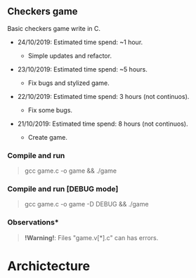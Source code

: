 
## **Checkers game**

Basic checkers game write in C.

- 24/10/2019: Estimated time spend: ~1 hour.
  * Simple updates and refactor.

- 23/10/2019: Estimated time spend: ~5 hours.
  * Fix bugs and stylized game.

- 22/10/2019: Estimated time spend: 3 hours (not continuos).
  * Fix some bugs.

- 21/10/2019: Estimated time spend: 8 hours (not continuos).
  * Create game.


### **Compile and run**
> gcc game.c -o game && ./game

### **Compile and run [DEBUG mode]**
> gcc game.c -o game -D DEBUG && ./game

### **Observations***
> **!Warning!**: Files "game.v[*].c" can has errors.  

# Archictecture
